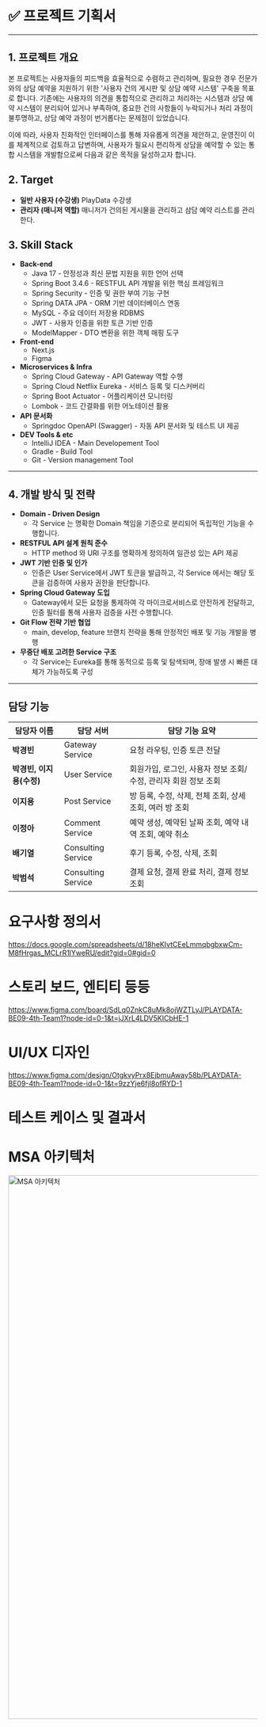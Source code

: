 # ✅ 프로젝트 기획서
---

## **1. 프로젝트 개요**

본 프로젝트는 사용자들의 피드백을 효율적으로 수렴하고 관리하며, 필요한 경우 전문가와의 상담 예약을 지원하기 위한 '사용자 건의 게시판 및 상담 예약 시스템' 구축을 목표로 합니다. 기존에는 사용자의 의견을 통합적으로 관리하고 처리하는 시스템과 상담 예약 시스템이 분리되어 있거나 부족하여, 중요한 건의 사항들이 누락되거나 처리 과정이 불투명하고, 상담 예약 과정이 번거롭다는 문제점이 있었습니다.

이에 따라, 사용자 친화적인 인터페이스를 통해 자유롭게 의견을 제안하고, 운영진이 이를 체계적으로 검토하고 답변하며, 사용자가 필요시 편리하게 상담을 예약할 수 있는 통합 시스템을 개발함으로써 다음과 같은 목적을 달성하고자 합니다.

## **2. Target**

- **일반 사용자 (수강생)**
PlayData 수강생
- **관리자 (매니저 역할)**
매니저가 건의된 게시물을 관리하고
삼담 예약 리스트를 관리한다.

## **3. Skill Stack**
- **Back-end**
    - Java 17 - 안정성과 최신 문법 지원을 위한 언어 선택
    - Spring Boot 3.4.6 - RESTFUL API 개발을 위한 핵심 프레임워크
    - Spring Security  - 인증 및 권한 부여 기능 구현
    - Spring DATA JPA - ORM 기반 데이터베이스 연동
    - MySQL - 주요 데이터 저장용 RDBMS
    - JWT - 사용자 인증을 위한 토큰 기반 인증
    - ModelMapper - DTO 변환을 위한 객체 매핑 도구
- **Front-end**
    - Next.js
    - Figma
- **Microservices & Infra**
    - Spring Cloud Gateway - API Gateway 역할 수행
    - Spring Cloud Netflix Eureka - 서비스 등록 및 디스커버리
    - Spring Boot Actuator - 어플리케이션 모니터링
    - Lombok - 코드 간결화를 위한 어노테이션 활용
- **API 문서화**
    - Springdoc OpenAPI (Swagger) - 자동 API 문서화 및 테스트 UI 제공
- **DEV Tools & etc**
    - IntelliJ IDEA - Main Developement Tool
    - Gradle - Build Tool
    - Git - Version management Tool


---

## **4. 개발 방식 및 전략**

- **Domain - Driven Design**
    - 각 Service 는 명확한 Domain 책임을 기준으로 분리되어 독립적인 기능을 수행합니다.
- **RESTFUL API 설계 원칙 준수**
    - HTTP method 와 URI 구조를 명확하게 정의하여 일관성 있는 API 제공
- **JWT 기반 인증 및 인가**
    - 인증은 User Service에서 JWT 토큰을 발급하고, 각 Service 에서는 해당 토큰을 검증하여 사용자 권한을 판단합니다.
- **Spring Cloud Gateway 도입**
    - Gateway에서 모든 요청을 통제하여 각 마이크로서비스로 안전하게 전달하고, 인증 필터를 통해 사용자 검증을 사전 수행합니다.
- **Git Flow 전략 기반 협업**
    - main, develop, feature 브랜치 전략을 통해 안정적인 배포 및 기능 개발을 병행
- **무중단 배포 고려한 Service 구조**
    - 각 Service는 Eureka를 통해 동적으로 등록 및 탐색되며, 장애 발생 시 빠른 대체가 가능하도록 구성


---

## 담당 기능
| 담당자 이름     | 담당 서버               | 담당 기능 요약                              |
| ---------- | ------------------- | ------------------------------------- |
| **박경빈**  | Gateway Service     | 요청 라우팅, 인증 토큰 전달                      |
|    **박경빈, 이지용(수정)**        | User Service        | 회원가입, 로그인, 사용자 정보 조회/수정, 관리자 회원 정보 조회 |
| **이지용**  | Post Service        | 방 등록, 수정, 삭제, 전체 조회, 상세 조회, 여러 방 조회   |
| **이정아**  | Comment Service | 예약 생성, 예약된 날짜 조회, 예약 내역 조회, 예약 취소     |
| **배기열**  | Consulting Service      | 후기 등록, 수정, 삭제, 조회                     |
| **박범석** | Consulting Service     | 결제 요청, 결제 완료 처리, 결제 정보 조회                |


# 요구사항 정의서 

https://docs.google.com/spreadsheets/d/18heKIvtCEeLmmqbgbxwCm-M8fHrgas_MCLrR1lYweRU/edit?gid=0#gid=0


# 스토리 보드, 엔티티 등등
https://www.figma.com/board/SdLq0ZnkC8uMk8ojWZTLyJ/PLAYDATA-BE09-4th-Team1?node-id=0-1&t=jJXrL4LDV5KICbHE-1

# UI/UX 디자인
https://www.figma.com/design/OtgkvyPrx8EjbmuAway58b/PLAYDATA-BE09-4th-Team1?node-id=0-1&t=9zzYje6fjI8ofRYD-1


# 테스트 케이스 및 결과서

# MSA 아키텍처 

<img width="3796" height="1099" alt="MSA 아키텍처" src="https://github.com/user-attachments/assets/8ac483a8-293b-47d1-8a03-49d77d225195" />
